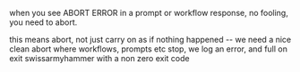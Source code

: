  when you see ABORT ERROR in a prompt or workflow response, no fooling, you need to abort.

 this means abort, not just carry on as if nothing happened -- we need a nice clean abort where
 workflows, prompts etc stop, we log an error, and full on exit swissarmyhammer with a non zero exit code


